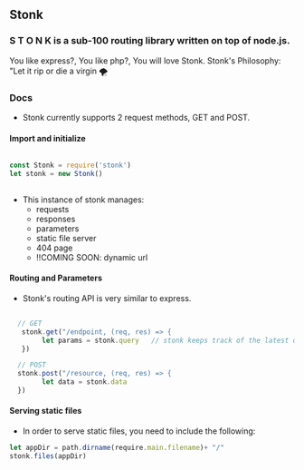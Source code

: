 ## Stonk

### S T O N K is a sub-100 routing library written on top of node.js.


You like express?, You like php?, You will love Stonk.
Stonk's Philosophy: "Let it rip or die a virgin 🌪 


### Docs

* Stonk currently supports 2 request methods, GET and POST.


#### Import and initialize

```javascript

const Stonk = require('stonk')
let stonk = new Stonk()
  
```

- This instance of stonk manages:
    - requests
    - responses
    - parameters
    - static file server
    - 404 page
    - !!COMING SOON: dynamic url

 

#### Routing and Parameters

- Stonk's routing API is very similar to express.

```javascript
  
  // GET
   stonk.get("/endpoint, (req, res) => {        
        let params = stonk.query   // stonk keeps track of the latest query params
   })

  // POST
  stonk.post("/resource, (req, res) => {
        let data = stonk.data  
  })


```

#### Serving static files

- In order to serve static files, you need to include the following:

```javascript
let appDir = path.dirname(require.main.filename)+ "/"
stonk.files(appDir)

```


